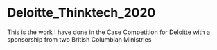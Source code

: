 # Deloitte_Thinktech_2020
This is the work I have done in the Case Competition for Deloitte with a sponsorship from two British Columbian Ministries

